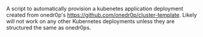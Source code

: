A script to automatically provision a kubenetes application deployment created from onedr0p's https://github.com/onedr0p/cluster-template. Likely will not work on any other Kubernetes deployments unless they are structured the same as onedr0ps.